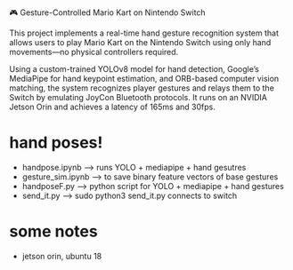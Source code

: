 🎮 Gesture-Controlled Mario Kart on Nintendo Switch

This project implements a real-time hand gesture recognition system that allows users to play Mario Kart on the Nintendo Switch using only hand movements—no physical controllers required.

Using a custom-trained YOLOv8 model for hand detection, Google’s MediaPipe for hand keypoint estimation, and ORB-based computer vision matching, the system recognizes player gestures and relays them to the Switch by emulating JoyCon Bluetooth protocols. It runs on an NVIDIA Jetson Orin and achieves a latency of 165ms and 30fps.

# hand poses! 
- handpose.ipynb --> runs YOLO + mediapipe + hand gesutres
- gesture_sim.ipynb --> to save binary feature vectors of base gestures 
- handposeF.py --> python script for YOLO + mediapipe + hand gestures
- send_it.py --> sudo python3 send_it.py connects to switch
# some notes
- jetson orin, ubuntu 18
